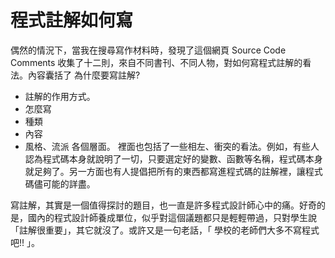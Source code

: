 # 程式註解如何寫


偶然的情況下，當我在搜尋寫作材料時，發現了這個網頁 Source Code Comments 收集了十二則，來自不同書刊、不同人物，對如何寫程式註解的看法。內容囊括了
為什麼要寫註解?
- 註解的作用方式。
- 怎麼寫
- 種類
- 內容
- 風格、流派
各個層面。
裡面也包括了一些相左、衝突的看法。例如，有些人認為程式碼本身就說明了一切，只要選定好的變數、函數等名稱，程式碼本身就足夠了。另一方面也有人提倡把所有的東西都寫進程式碼的註解裡，讓程式碼儘可能的詳盡。

寫註解，其實是一個值得探討的題目，也一直是許多程式設計師心中的痛。好奇的是，國內的程式設計師養成單位，似乎對這個議題都只是輕輕帶過，只對學生說「註解很重要」，其它就沒了。或許又是一句老話，「 學校的老師們大多不寫程式吧!! 」。